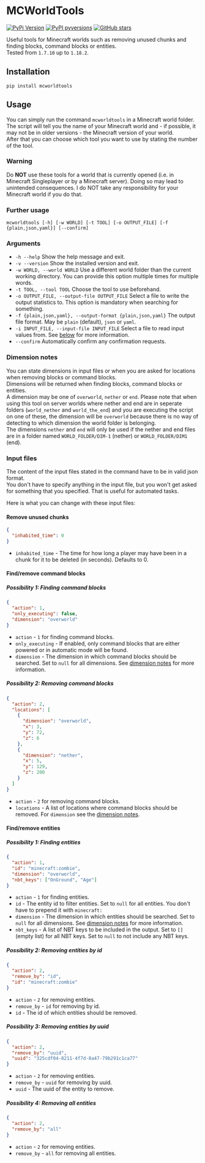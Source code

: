 # MCWorldTools

[![PyPi Version](https://img.shields.io/pypi/v/mcworldtools.svg?style=flat-square)](https://pypi.org/project/mcworldtools/)
[![PyPI pyversions](https://img.shields.io/pypi/pyversions/mcworldtools.svg?style=flat-square)](https://pypi.org/project/mcworldtools/)
[![GitHub stars](https://img.shields.io/github/stars/Rapha149/MCWorldTools.svg?style=flat-square&logo=github&label=Stars&logoColor=white)](https://github.com/Rapha149/MCWorldTools/)

Useful tools for Minecraft worlds such as removing unused chunks and finding blocks, command blocks or entities.  
Tested from `1.7.10` up to `1.18.2`.

## Installation
```pip install mcworldtools```

## Usage
You can simply run the command `mcworldtools` in a Minecraft world folder.  
The script will tell you the name of your Minecraft world and - if possible, it may not be in older versions - the Minecraft version of your world.  
After that you can choose which tool you want to use by stating the number of the tool.

### Warning
Do **NOT** use these tools for a world that is currently opened (i.e. in Minecraft Singleplayer or by a Minecraft server).
Doing so may lead to unintended consequences. I do NOT take any responsibility for your Minecraft world if you do that.

### Further usage
```mcworldtools [-h] [-w WORLD] [-t TOOL] [-o OUTPUT_FILE] [-f {plain,json,yaml}] [--confirm]```

### Arguments
- `-h --help` Show the help message and exit.
- `-v --version` Show the installed version and exit.
- `-w WORLD, --world WORLD` Use a different world folder than the current working directory. You can provide this option multiple times for multiple words.
- `-t TOOL, --tool TOOL` Choose the tool to use beforehand.
- `-o OUTPUT_FILE, --output-file OUTPUT_FILE` Select a file to write the output statistics to. This option is mandatory when searching for something.
- `-f {plain,json,yaml}, --output-format {plain,json,yaml}` The output file format. May be `plain` (default), `json` or `yaml`.
- `-i INPUT_FILE, --input-file INPUT_FILE` Select a file to read input values from. See [below](#input-files) for more information.
- `--confirm` Automatically confirm any confirmation requests.

### Dimension notes
You can state dimensions in input files or when you are asked for locations when removing blocks or command blocks.  
Dimensions will be returned when finding blocks, command blocks or entities.  
A dimension may be one of `overworld`, `nether` or `end`.
Please note that when using this tool on server worlds where nether and end are in seperate folders (`world_nether` and `world_the_end`) and you are executing the script on one of these, the dimension will be `overworld` because there is no way of detecting to which dimension the world folder is belonging.  
The dimensions `nether` and `end` will only be used if the nether and end files are in a folder named `WORLD_FOLDER/DIM-1` (nether) or `WORLD_FOLDER/DIM1` (end).

### Input files
The content of the input files stated in the command have to be in valid json format.  
You don't have to specify anything in the input file, but you won't get asked for something that you specified. That is useful for automated tasks.

Here is what you can change with these input files:

#### Remove unused chunks
```json
{
  "inhabited_time": 0
}
```
- `inhabited_time` - The time for how long a player may have been in a chunk for it to be deleted (in seconds). Defaults to 0.

#### Find/remove command blocks
##### Possibility 1: Finding command blocks
```json
{
  "action": 1,
  "only_executing": false,
  "dimension": "overworld"
}
```
- `action` - `1` for finding command blocks.
- `only_executing` - If enabled, only command blocks that are either powered or in automatic mode will be found.
- `dimension` - The dimension in which command blocks should be searched. Set to `null` for all dimensions. See [dimension notes](#dimension-notes) for more information.

##### Possibility 2: Removing command blocks
```json
{
  "action": 2,
  "locations": [
    {
      "dimension": "overworld",
      "x": 3,
      "y": 72,
      "z": 6
    },
    {
      "dimension": "nether",
      "x": 5,
      "y": 129,
      "z": 200
    }
  ]
}
```
- `action` - `2` for removing command blocks.
- `locations` - A list of locations where command blocks should be removed. For `dimension` see the [dimension notes](#dimension-notes).

#### Find/remove entities
##### Possibility 1: Finding entities
```json
{
  "action": 1,
  "id": "minecraft:zombie",
  "dimension": "overworld",
  "nbt_keys": ["OnGround", "Age"]
}
```
- `action` - `1` for finding entities.
- `id` - The entity id to filter entities. Set to `null` for all entities. You don't have to prepend it with `minecraft:`
- `dimension` - The dimension in which entities should be searched. Set to `null` for all dimensions. See [dimension notes](#dimension-notes) for more information.
- `nbt_keys` - A list of NBT keys to be included in the output. Set to `[]` (empty list) for all NBT keys. Set to `null` to not include any NBT keys.

##### Possibility 2: Removing entities by id
```json
{
  "action": 2,
  "remove_by": "id",
  "id": "minecraft:zombie"
}
```
- `action` - `2` for removing entities.
- `remove_by` - `id` for removing by id.
- `id` - The id of which entities should be removed.

##### Possibility 3: Removing entities by uuid
```json
{
  "action": 2,
  "remove_by": "uuid",
  "uuid": "325cdf04-8211-4f7d-8a47-79b291c1ca77"
}
```
- `action` - `2` for removing entities.
- `remove_by` - `uuid` for removing by uuid.
- `uuid` - The uuid of the entity to remove.

##### Possibility 4: Removing all entities
```json
{
  "action": 2,
  "remove_by": "all"
}
```
- `action` - `2` for removing entities.
- `remove_by` - `all` for removing all entities.
